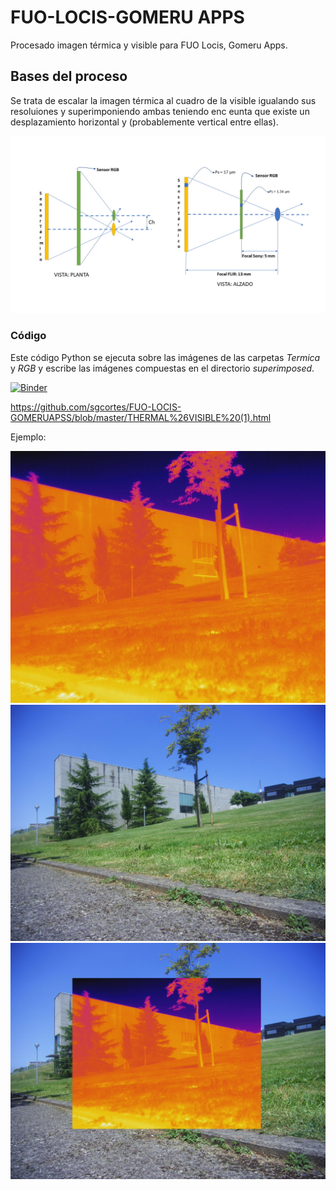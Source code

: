 # FUO-LOCIS-GOMERU APPS
Procesado imagen térmica y visible para FUO Locis, Gomeru Apps.

## Bases del proceso
Se trata de escalar la imagen térmica al cuadro de la visible igualando sus resoluiones y superimponiendo ambas teniendo enc eunta que existe un desplazamiento horizontal y (probablemente vertical entre ellas).

![esquema](https://github.com/sgcortes/FUO-LOCIS-GOMERUAPSS/blob/master/FLIR_THERMAL2.jpg)

### Código
Este código Python se ejecuta sobre las imágenes de las carpetas _Termica_ y _RGB_ y escribe las imágenes compuestas en el directorio _superimposed_.

[![Binder](https://mybinder.org/badge_logo.svg)](https://mybinder.org/v2/gh/sgcortes/FUO-LOCIS-GOMERUAPSS/master?filepath=https%3A%2F%2Fgithub.com%2Fsgcortes%2FFUO-LOCIS-GOMERUAPSS%2Fblob%2Fmaster%2FTHERMAL_VISIBLE.ipynb)

https://github.com/sgcortes/FUO-LOCIS-GOMERUAPSS/blob/master/THERMAL%26VISIBLE%20(1).html

Ejemplo:

![imagen térmica](https://github.com/sgcortes/FUO-LOCIS-GOMERUAPSS/blob/master/Termica/20190711_132654_R.jpg)
![imagen RGB](https://github.com/sgcortes/FUO-LOCIS-GOMERUAPSS/blob/master/RGB/AMBA0331.JPG)
![imagen compuesta](https://github.com/sgcortes/FUO-LOCIS-GOMERUAPSS/blob/master/superimposed/20190711_132654_RAMBA0331.JPG)

